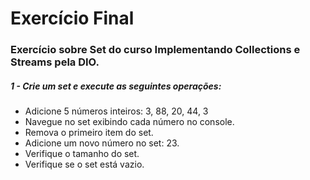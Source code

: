 # Exercício Final

### Exercício sobre Set do curso Implementando Collections e Streams pela DIO.



##### 1 - Crie um set e execute as seguintes operações:

- Adicione 5 números inteiros: 3, 88, 20, 44, 3
- Navegue no set exibindo cada número no console.
- Remova o primeiro item do set.
- Adicione um novo número no set: 23.
- Verifique o tamanho do set.
- Verifique se o set está vazio.